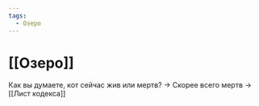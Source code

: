 ```yaml
---
tags:
  - Озеро
---
```

# [[Озеро]]
Как вы думаете, кот сейчас жив или мертв? -> Скорее всего мертв -> [[Лист кодекса]]
